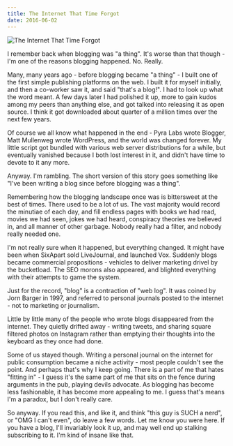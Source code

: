 ```yaml
---
title: The Internet That Time Forgot
date: 2016-06-02
---
```


![The Internet That Time Forgot](https://source.unsplash.com/2aFp6EWWs58/1600x900)

I remember back when blogging was "a thing". It's worse than that though - I'm one of the reasons blogging happened. No. Really.

Many, many years ago - before blogging became "a thing" - I built one of the first simple publishing platforms on the web. I built it for myself initially, and then a co-worker saw it, and said "that's a blog!". I had to look up what the word meant. A few days later I had polished it up, more to gain kudos among my peers than anything else, and got talked into releasing it as open source. I think it got downloaded about quarter of a million times over the next few years.

Of course we all know what happened in the end - Pyra Labs wrote Blogger, Matt Mullenweg wrote WordPress, and the world was changed forever. My little script got bundled with various web server distributions for a while, but eventually vanished because I both lost interest in it, and didn't have time to devote to it any more.

Anyway. I'm rambling. The short version of this story goes something like "I've been writing a blog since before blogging was a thing".

Remembering how the blogging landscape once was is bittersweet at the best of times. There used to be a lot of us. The vast majority would record the minutiae of each day, and fill endless pages with books we had read, movies we had seen, jokes we had heard, conspiracy theories we believed in, and all manner of other garbage. Nobody really had a filter, and nobody really needed one.

I'm not really sure when it happened, but everything changed. It might have been when SixApart sold LiveJournal, and launched Vox. Suddenly blogs became commercial propositions - vehicles to deliver marketing drivel by the bucketload. The SEO morons also appeared, and blighted everything with their attempts to game the system.

Just for the record, "blog" is a contraction of "web log". It was coined by Jorn Barger in 1997, and referred to personal journals posted to the internet - not to marketing or journalism.

Little by little many of the people who wrote blogs disappeared from the internet. They quietly drifted away - writing tweets, and sharing square filtered photos on Instagram rather than emptying their thoughts into the keyboard as they once had done.

Some of us stayed though. Writing a personal journal on the internet for public consumption became a niche activity - most people couldn't see the point. And perhaps that's why I keep going. There is a part of me that hates "fitting in" - I guess it's the same part of me that sits on the fence during arguments in the pub, playing devils advocate. As blogging has become less fashionable, it has become more appealing to me. I guess that's means I'm a paradox, but I don't really care.

So anyway. If you read this, and like it, and think "this guy is SUCH a nerd", or "OMG I can't even", do leave a few words. Let me know you were here. If you have a blog, I'll invariably look it up, and may well end up stalking subscribing to it. I'm kind of insane like that.